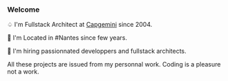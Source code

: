 ### Welcome 

♤ I'm Fullstack Architect at [Capgemini](https://www.capgemini.com/) since 2004.

🚩 I'm Located in #Nantes since few years. 

🤙 I'm hiring passionnated developpers and fullstack architects.

All these projects are issued from my personnal work. Coding is a pleasure not a work.
